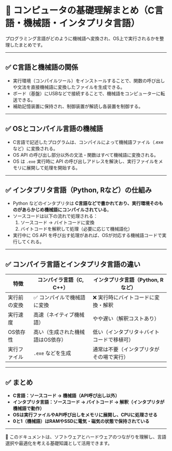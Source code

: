 # 🧠 コンピュータの基礎理解まとめ（C言語・機械語・インタプリタ言語）

プログラミング言語がどのように機械語へ変換され、OS上で実行されるかを整理したまとめです。

---

## ✅ C言語と機械語の関係

- 実行環境（コンパイルツール）をインストールすることで、関数の呼び出しや文法を直接機械語に変換したファイルを生成できる。
- ボード（基盤）にUSBなどで接続することで、機械語をコンピューターに転送できる。
- 補助記憶装置に保持され、制御装置が解読し各装置を制御する。

---

## ✅ OSとコンパイル言語の機械語

- C言語で記述したプログラムは、コンパイルによって機械語ファイル（.exeなど）に変換される。
- OS API の呼び出し部分以外の文法・関数はすべて機械語に変換される。
- OS は `.exe` 実行時に API の呼び出しアドレスを解決し、実行ファイルをメモリに展開して処理を開始する。

---

## ✅ インタプリタ言語（Python, Rなど）の仕組み

- Python などのインタプリタは **C言語などで書かれており、実行環境そのものがあらかじめ機械語にコンパイルされている**。
- ソースコードは以下の流れで処理される：
  1. ソースコード → バイトコードに変換
  2. バイトコードを解釈して処理（必要に応じて機械語化）
- 実行中に OS API を呼び出す処理があれば、OSが対応する機械語コードで実行してくれる。

---

## ✅ コンパイラ言語とインタプリタ言語の違い

| 特徴              | コンパイラ言語（C, C++）             | インタプリタ言語（Python, Rなど）        |
|-------------------|--------------------------------------|-------------------------------------------|
| 実行前の変換       | ✅ コンパイルで機械語に変換           | ❌ 実行時にバイトコードに変換・解釈       |
| 実行速度           | 高速（ネイティブ機械語）             | やや遅い（解釈コストあり）                 |
| OS依存性           | 高い（生成された機械語はOS依存）     | 低い（インタプリタ＋バイトコードで移植可） |
| 実行ファイル       | `.exe` などを生成                    | 通常は不要（インタプリタがその場で実行）   |

---

## ✅ まとめ

- **C言語：ソースコード → 機械語（API呼び出し以外）**
- **インタプリタ言語：ソースコード → バイトコード → 解釈（インタプリタが機械語で動作）**
- **OSは実行ファイルやAPI呼び出しをメモリに展開し、CPUに処理させる**
- **0と1（機械語）はRAMやSSDに電気・磁気の状態で保持されている**

---

📄 このドキュメントは、ソフトウェアとハードウェアのつながりを理解し、言語選択や最適化を考える基礎知識として活用できます。

